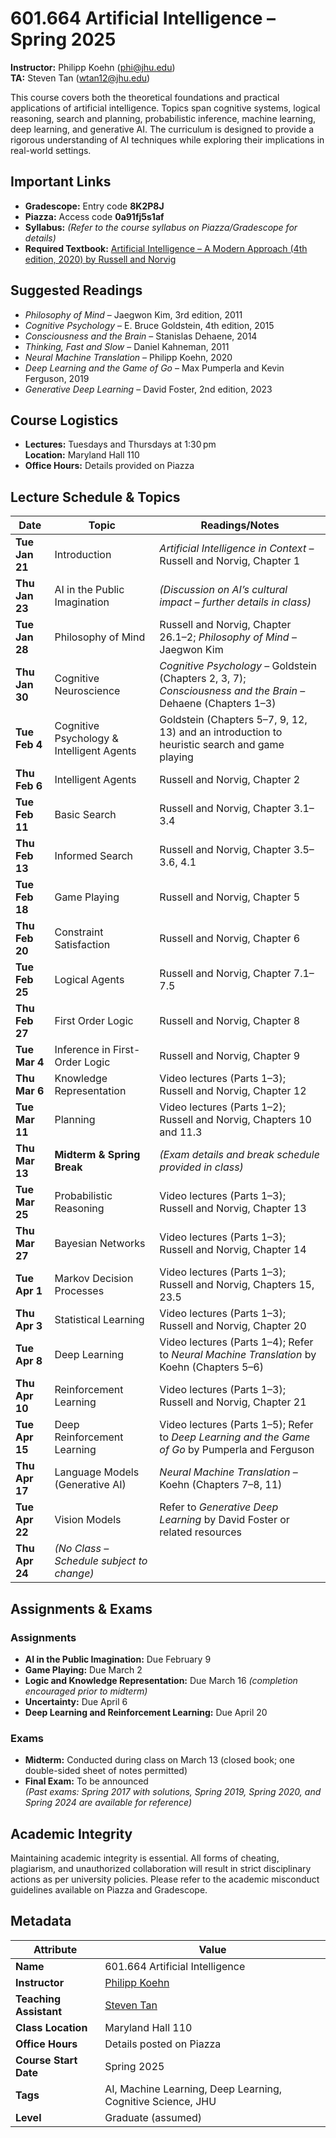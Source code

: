 # 601.664 Artificial Intelligence – Spring 2025

**Instructor:** Philipp Koehn (<phi@jhu.edu>)  
**TA:** Steven Tan (<wtan12@jhu.edu>)

This course covers both the theoretical foundations and practical applications of artificial intelligence. Topics span cognitive systems, logical reasoning, search and planning, probabilistic inference, machine learning, deep learning, and generative AI. The curriculum is designed to provide a rigorous understanding of AI techniques while exploring their implications in real-world settings.

## Important Links

- **Gradescope:** Entry code **8K2P8J**
- **Piazza:** Access code **0a91fj5s1af**
- **Syllabus:** *(Refer to the course syllabus on Piazza/Gradescope for details)*
- **Required Textbook:** [Artificial Intelligence – A Modern Approach (4th edition, 2020) by Russell and Norvig](https://www.amazon.com/Artificial-Intelligence-A-Modern-Approach/dp/0134610997)

## Suggested Readings

- *Philosophy of Mind* – Jaegwon Kim, 3rd edition, 2011
- *Cognitive Psychology* – E. Bruce Goldstein, 4th edition, 2015
- *Consciousness and the Brain* – Stanislas Dehaene, 2014
- *Thinking, Fast and Slow* – Daniel Kahneman, 2011
- *Neural Machine Translation* – Philipp Koehn, 2020
- *Deep Learning and the Game of Go* – Max Pumperla and Kevin Ferguson, 2019
- *Generative Deep Learning* – David Foster, 2nd edition, 2023

## Course Logistics

- **Lectures:** Tuesdays and Thursdays at 1:30 pm  
  **Location:** Maryland Hall 110
- **Office Hours:** Details provided on Piazza

## Lecture Schedule & Topics

| **Date**      | **Topic**                                          | **Readings/Notes**                                                                                      |
|---------------|----------------------------------------------------|---------------------------------------------------------------------------------------------------------|
| **Tue Jan 21**  | Introduction                                      | *Artificial Intelligence in Context* – Russell and Norvig, Chapter 1                                      |
| **Thu Jan 23**  | AI in the Public Imagination                      | *(Discussion on AI’s cultural impact – further details in class)*                                         |
| **Tue Jan 28**  | Philosophy of Mind                                | Russell and Norvig, Chapter 26.1–2; *Philosophy of Mind* – Jaegwon Kim                                     |
| **Thu Jan 30**  | Cognitive Neuroscience                            | *Cognitive Psychology* – Goldstein (Chapters 2, 3, 7); *Consciousness and the Brain* – Dehaene (Chapters 1–3)|
| **Tue Feb 4**   | Cognitive Psychology & Intelligent Agents         | Goldstein (Chapters 5–7, 9, 12, 13) and an introduction to heuristic search and game playing             |
| **Thu Feb 6**   | Intelligent Agents                                | Russell and Norvig, Chapter 2                                                                           |
| **Tue Feb 11**  | Basic Search                                      | Russell and Norvig, Chapter 3.1–3.4                                                                       |
| **Thu Feb 13**  | Informed Search                                   | Russell and Norvig, Chapter 3.5–3.6, 4.1                                                                  |
| **Tue Feb 18**  | Game Playing                                      | Russell and Norvig, Chapter 5                                                                           |
| **Thu Feb 20**  | Constraint Satisfaction                           | Russell and Norvig, Chapter 6                                                                           |
| **Tue Feb 25**  | Logical Agents                                    | Russell and Norvig, Chapter 7.1–7.5                                                                       |
| **Thu Feb 27**  | First Order Logic                                 | Russell and Norvig, Chapter 8                                                                           |
| **Tue Mar 4**   | Inference in First-Order Logic                    | Russell and Norvig, Chapter 9                                                                           |
| **Thu Mar 6**   | Knowledge Representation                          | Video lectures (Parts 1–3); Russell and Norvig, Chapter 12                                               |
| **Tue Mar 11**  | Planning                                          | Video lectures (Parts 1–2); Russell and Norvig, Chapters 10 and 11.3                                      |
| **Thu Mar 13**  | **Midterm & Spring Break**                        | *(Exam details and break schedule provided in class)*                                                   |
| **Tue Mar 25**  | Probabilistic Reasoning                           | Video lectures (Parts 1–3); Russell and Norvig, Chapter 13                                               |
| **Thu Mar 27**  | Bayesian Networks                                 | Video lectures (Parts 1–3); Russell and Norvig, Chapter 14                                               |
| **Tue Apr 1**   | Markov Decision Processes                         | Video lectures (Parts 1–3); Russell and Norvig, Chapters 15, 23.5                                          |
| **Thu Apr 3**   | Statistical Learning                              | Video lectures (Parts 1–3); Russell and Norvig, Chapter 20                                               |
| **Tue Apr 8**   | Deep Learning                                     | Video lectures (Parts 1–4); Refer to *Neural Machine Translation* by Koehn (Chapters 5–6)                   |
| **Thu Apr 10**  | Reinforcement Learning                            | Video lectures (Parts 1–3); Russell and Norvig, Chapter 21                                               |
| **Tue Apr 15**  | Deep Reinforcement Learning                       | Video lectures (Parts 1–5); Refer to *Deep Learning and the Game of Go* by Pumperla and Ferguson           |
| **Thu Apr 17**  | Language Models (Generative AI)                   | *Neural Machine Translation* – Koehn (Chapters 7–8, 11)                                                  |
| **Tue Apr 22**  | Vision Models                                     | Refer to *Generative Deep Learning* by David Foster or related resources                                  |
| **Thu Apr 24**  | *(No Class – Schedule subject to change)*         |                                                                                                         |

## Assignments & Exams

### Assignments

- **AI in the Public Imagination:** Due February 9
- **Game Playing:** Due March 2
- **Logic and Knowledge Representation:** Due March 16 *(completion encouraged prior to midterm)*
- **Uncertainty:** Due April 6
- **Deep Learning and Reinforcement Learning:** Due April 20

### Exams

- **Midterm:** Conducted during class on March 13 (closed book; one double-sided sheet of notes permitted)
- **Final Exam:** To be announced  
  *(Past exams: Spring 2017 with solutions, Spring 2019, Spring 2020, and Spring 2024 are available for reference)*

## Academic Integrity

Maintaining academic integrity is essential. All forms of cheating, plagiarism, and unauthorized collaboration will result in strict disciplinary actions as per university policies. Please refer to the academic misconduct guidelines available on Piazza and Gradescope.

## Metadata

| **Attribute**          | **Value**                                                            |
|------------------------|----------------------------------------------------------------------|
| **Name**               | 601.664 Artificial Intelligence                                      |
| **Instructor**         | [Philipp Koehn](mailto:phi@jhu.edu)                                    |
| **Teaching Assistant** | [Steven Tan](mailto:wtan12@jhu.edu)                                    |
| **Class Location**     | Maryland Hall 110                                                    |
| **Office Hours**       | Details posted on Piazza                                             |
| **Course Start Date**  | Spring 2025                                                          |
| **Tags**               | AI, Machine Learning, Deep Learning, Cognitive Science, JHU          |
| **Level**              | Graduate (assumed)                                                   |
